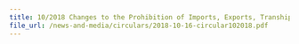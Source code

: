 ```yaml
---
title: 10/2018 Changes to the Prohibition of Imports, Exports, Transhipments and Goods in Transit From or To the Democratic People's Republic of Korea
file_url: /news-and-media/circulars/2018-10-16-circular102018.pdf
---
```

